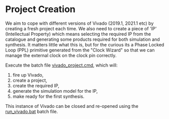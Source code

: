 # Project Creation

We aim to cope with different versions of Vivado (2019.1, 2021.1 etc) by creating a fresh project each time. We also need to create a piece of 'IP' (Intellectual Property) which means selecting the required IP from the catalogue and generating some products required for both simulation and synthesis. It matters little what this is, but for the curious its a Phase Locked Loop (PPL) primitive generated from the "Clock Wizard" so that we can manage the external clock on the clock pin correctly.

Execute the batch file [vivado_project.cmd](../design/vivado_project.cmd"), which will:

1. fire up Vivado,
2. create a project,
3. create the required IP,
4. generate the simulation model for the IP,
5. make ready for the first synthesis.

This instance of Vivado can be closed and re-opened using the [run_vivado.bat](./design/run_vivado.bat) batch file.
